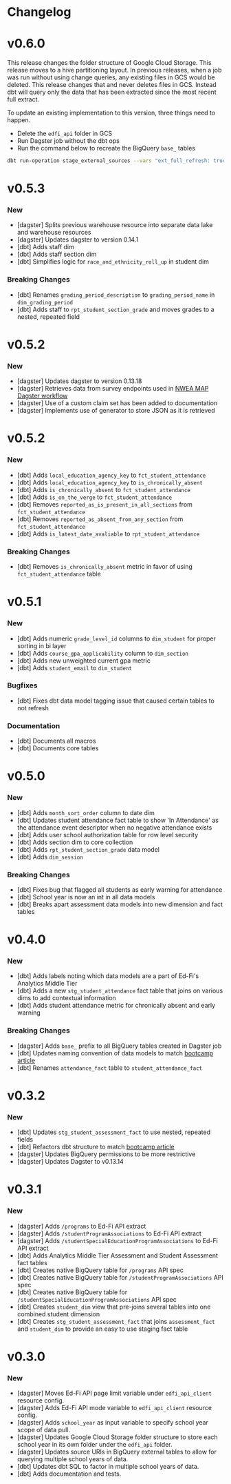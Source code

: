 # Changelog


# v0.6.0
This release changes the folder structure of Google Cloud Storage. This release moves to a hive partitioning layout. In previous releases, when a job was run without using change queries, any existing files in GCS would be deleted. This release changes that and never deletes files in GCS. Instead dbt will query only the data that has been extracted since the most recent full extract.

To update an existing implementation to this version, three things need to happen.

* Delete the `edfi_api` folder in GCS
* Run Dagster job without the dbt ops
* Run the command below to recreate the BigQuery `base_` tables

```bash
dbt run-operation stage_external_sources --vars "ext_full_refresh: true";
```


# v0.5.3

### New

- [dagster] Splits previous warehouse resource into separate data lake and warehouse resources
- [dagster] Updates dagster to version 0.14.1
- [dbt] Adds staff dim
- [dbt] Adds staff section dim
- [dbt] Simplifies logic for `race_and_ethnicity_roll_up` in student dim

### Breaking Changes

- [dbt] Renames `grading_period_description` to `grading_period_name` in `dim_grading_period`
- [dbt] Adds staff to `rpt_student_section_grade` and moves grades to a nested, repeated field



# v0.5.2

### New

- [dagster] Updates dagster to version 0.13.18
- [dagster] Retrieves data from survey endpoints used in [NWEA MAP Dagster workflow](https://github.com/K12-Analytics-Engineering/dagster-nwea-map)
- [dagster] Use of a custom claim set has been added to documentation
- [dagster] Implements use of generator to store JSON as it is retrieved


# v0.5.2

### New

- [dbt] Adds `local_education_agency_key` to `fct_student_attendance`
- [dbt] Adds `local_education_agency_key` to `is_chronically_absent`
- [dbt] Adds `is_chronically_absent` to `fct_student_attendance`
- [dbt] Adds `is_on_the_verge` to `fct_student_attendance`
- [dbt] Removes `reported_as_is_present_in_all_sections` from `fct_student_attendance`
- [dbt] Removes `reported_as_absent_from_any_section` from `fct_student_attendance`
- [dbt] Adds `is_latest_date_avaliable` to `rpt_student_attendance`

### Breaking Changes

- [dbt] Removes `is_chronically_absent` metric in favor of using `fct_student_attendance` table


# v0.5.1

### New

- [dbt] Adds numeric `grade_level_id` columns to `dim_student` for proper sorting in bi layer
- [dbt] Adds `course_gpa_applicability` column to `dim_section`
- [dbt] Adds new unweighted current gpa metric
- [dbt] Adds `student_email` to `dim_student`

### Bugfixes

- [dbt] Fixes dbt data model tagging issue that caused certain tables to not refresh

### Documentation

- [dbt] Documents all macros
- [dbt] Documents core tables

# v0.5.0

### New

- [dbt] Adds `month_sort_order` column to date dim
- [dbt] Updates student attendance fact table to show 'In Attendance' as the attendance event descriptor when no negative attendance exists
- [dbt] Adds user school authorization table for row level security
- [dbt] Adds section dim to core collection
- [dbt] Adds `rpt_student_section_grade` data model
- [dbt] Adds `dim_session`

### Breaking Changes

- [dbt] Fixes bug that flagged all students as early warning for attendance
- [dbt] School year is now an int in all data models
- [dbt] Breaks apart assessment data models into new dimension and fact tables


# v0.4.0

### New

- [dbt] Adds labels noting which data models are a part of Ed-Fi's Analytics Middle Tier
- [dbt] Adds a new `stg_student_attendance` fact table that joins on various dims to add contextual information
- [dbt] Adds student attendance metric for chronically absent and early warning

### Breaking Changes

- [dagster] Adds `base_` prefix to all BigQuery tables created in Dagster job
- [dbt] Updates naming convention of data models to match [bootcamp article](https://github.com/K12-Analytics-Engineering/bootcamp/blob/main/docs/elt_layers.md)
- [dbt] Renames `attendance_fact` table to `student_attendance_fact`


# v0.3.2

### New

- [dbt] Updates `stg_student_assessment_fact` to use nested, repeated fields
- [dbt] Refactors dbt structure to match [bootcamp article](https://github.com/K12-Analytics-Engineering/bootcamp/blob/main/docs/elt_layers.md)
- [dagster] Updates BigQuery permissions to be more restrictive
- [dagster] Updates Dagster to v0.13.14


# v0.3.1

### New

- [dagster] Adds `/programs` to Ed-Fi API extract
- [dagster] Adds `/studentProgramAssociations` to Ed-Fi API extract
- [dagster] Adds `/studentSpecialEducationProgramAssociations` to Ed-Fi API extract
- [dbt] Adds Analytics Middle Tier Assessment and Student Assessment fact tables
- [dbt] Creates native BigQuery table for `/programs` API spec
- [dbt] Creates native BigQuery table for `/studentProgramAssociations` API spec
- [dbt] Creates native BigQuery table for `/studentSpecialEducationProgramAssociations` API spec
- [dbt] Creates `student_dim` view that pre-joins several tables into one combined student dimension
- [dbt] Creates `stg_student_assessment_fact` that joins `assessment_fact` and `student_dim` to provide an easy to use staging fact table


# v0.3.0

### New

- [dagster] Moves Ed-Fi API page limit variable under `edfi_api_client` resource config.
- [dagster] Adds Ed-Fi API mode variable to `edfi_api_client` resource config.
- [dagster] Adds `school_year` as input variable to specify school year scope of data pull.
- [dagster] Updates Google Cloud Storage folder structure to store each school year in its own folder under the `edfi_api` folder.
- [dagster] Updates source URIs in BigQuery external tables to allow for querying multiple school years of data.
- [dbt] Updates dbt SQL to factor in multiple school years of data.
- [dbt] Adds documentation and tests.
